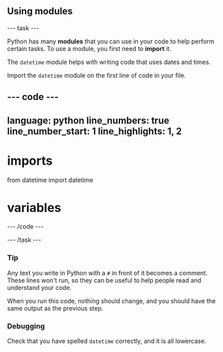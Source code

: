 <h2 class="c-project-heading--task">Using modules</h2>

--- task ---

Python has many **modules** that you can use in your code to help perform certain tasks. To use a module, you first need to **import** it. 

The `datetime` module helps with writing code that uses dates and times.

Import the `datetime` module on the first line of code in your file.

--- code ---
---
language: python
line_numbers: true
line_number_start: 1
line_highlights: 1, 2
---
# imports
from datetime import datetime

# variables
--- /code ---

--- /task ---

<div class="c-project-callout c-project-callout--tip">

### Tip

Any text you write in Python with a `#` in front of it becomes a comment. These lines won't run, so they can be useful to help people read and understand your code.

</div>

When you run this code, nothing should change, and you should have the same output as the previous step.

<div class="c-project-callout c-project-callout--debug">

### Debugging

Check that you have spelled `datetime` correctly, and it is all lowercase.

</div>

